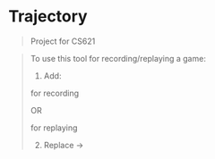 Trajectory
==========

>Project for CS621 

>To use this tool for recording/replaying a game:
>1. Add:
>  <script type="text/javascript" src="TrajectoryRecord.js"></script> for recording
>    OR
>  <script type="text/javascript" src="TrajectoryRecord.js"></script> for replaying
>2. Replace <script> with <trajectory> for scripts that include the game file/trajectory should instrument as in: 
>  <script type="text/javascript" src="game.min.js"></script> -> <trajectory type="text/javascript" src="game.min.js"></trajectory>
